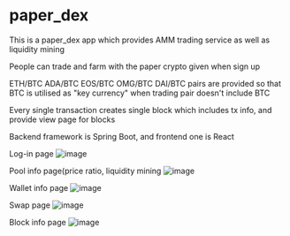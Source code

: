 # paper_dex

This is a paper_dex app which provides AMM trading service as well as liquidity mining

People can trade and farm with the paper crypto given when sign up

ETH/BTC ADA/BTC EOS/BTC OMG/BTC DAI/BTC pairs are provided so that BTC is utilised as "key currency" when trading pair doesn't include BTC

Every single transaction creates single block which includes tx info, and provide view page for blocks

Backend framework is Spring Boot, and frontend one is React

Log-in page
![image](https://user-images.githubusercontent.com/73169711/145532495-0c0e02bb-0afc-4d51-b5f5-348f2c385375.png)

Pool info page(price ratio, liquidity mining
![image](https://user-images.githubusercontent.com/73169711/145532616-de60fb13-8f5d-44e1-940f-fb8bb42914ab.png)

Wallet info page
![image](https://user-images.githubusercontent.com/73169711/145532734-9dea4d8c-0373-493d-a071-57ed3ba22f6c.png)

Swap page
![image](https://user-images.githubusercontent.com/73169711/145532803-cc85b52b-150b-4065-b961-58d7e4277e55.png)

Block info page
![image](https://user-images.githubusercontent.com/73169711/145532934-999daa95-502c-425e-a3b4-8c2f33c6e1db.png)
